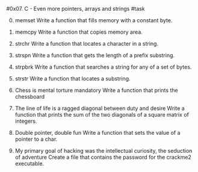 #0x07. C - Even more pointers, arrays and strings
#task

0. memset
Write a function that fills memory with a constant byte.

1. memcpy
Write a function that copies memory area.

2. strchr
Write a function that locates a character in a string.


3. strspn
Write a function that gets the length of a prefix substring.


4. strpbrk
Write a function that searches a string for any of a set of bytes.

5. strstr
Write a function that locates a substring.

6. Chess is mental torture mandatory
Write a function that prints the chessboard

7. The line of life is a ragged diagonal between duty and desire
Write a function that prints the sum of the two diagonals of a square matrix of integers.

8. Double pointer, double fun
Write a function that sets the value of a pointer to a char.

9. My primary goal of hacking was the intellectual curiosity, the seduction of adventure
Create a file that contains the password for the crackme2 executable.


